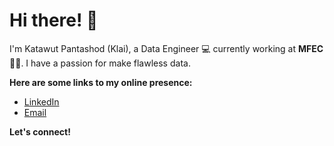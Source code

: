 # Hi there! 👋

I'm Katawut Pantashod (Klai), a Data Engineer 💻 currently working at <B>MFEC</B> 🍲🥡. I have a passion for make flawless data.

**Here are some links to my online presence:**

* [LinkedIn](https://www.linkedin.com/in/katawut-pantashod-74150721a/)
* [Email](mailto:katawut.p@outlook.com)

**Let's connect!**
